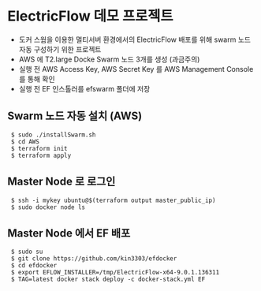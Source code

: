 # ElectricFlow 데모 프로젝트

- 도커 스웜을 이용한 멀티서버 환경에서의 ElectricFlow 배포를 위해 swarm 노드 자동 구성하기 위한 프로젝트
- AWS 에 T2.large Docke Swarm 노드 3개를 생성 (과금주의)
- 실행 전 AWS Access Key, AWS Secret Key 를 AWS Management Console 를 통해 확인
- 실행 전 EF 인스톨러를 efswarm 폴더에 저장  
 

## Swarm 노드 자동 설치 (AWS) 

```console
 $ sudo ./installSwarm.sh
 $ cd AWS
 $ terraform init
 $ terraform apply
 ```
 
 ## Master Node 로 로그인
 
 ```console
  $ ssh -i mykey ubuntu@$(terraform output master_public_ip)
  $ sudo docker node ls
 ```  
 
 ## Master Node 에서 EF 배포
 
 ```console
  $ sudo su 
  $ git clone https://github.com/kin3303/efdocker
  $ cd efdocker
  $ export EFLOW_INSTALLER=/tmp/ElectricFlow-x64-9.0.1.136311 
  $ TAG=latest docker stack deploy -c docker-stack.yml EF
 ```
 
